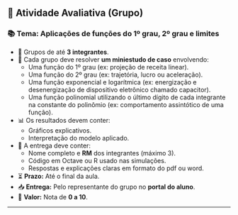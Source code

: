 ## 📌 Atividade Avaliativa (Grupo)

### 📚 Tema: Aplicações de funções do 1º grau, 2º grau e limites

- 👥 Grupos de até **3 integrantes**.
- 🧠 Cada grupo deve resolver **um miniestudo de caso** envolvendo:
  - Uma função do 1º grau (ex: projeção de receita linear).
  - Uma função do 2º grau (ex: trajetória, lucro ou aceleração).
  - Uma função exponencial e logarítmica (ex: energização e desenergização de dispositivo eletrônico chamado capacitor).
  - Uma função polinomial utilizando o último dígito de cada integrante na constante do polinômio (ex: comportamento assintótico de uma função).
- 📊 Os resultados devem conter:
  - Gráficos explicativos.
  - Interpretação do modelo aplicado.
- 📝 A entrega deve conter:
  - Nome completo e **RM** dos integrantes (máximo 3).
  - Código em Octave ou R usado nas simulações.
  - Respostas e explicações claras em formato do pdf ou word.
- ⏳ **Prazo:** Até o final da aula.
- 📥 **Entrega:** Pelo representante do grupo no **portal do aluno**.
- 🧮 **Valor:** Nota de **0 a 10**.

---

